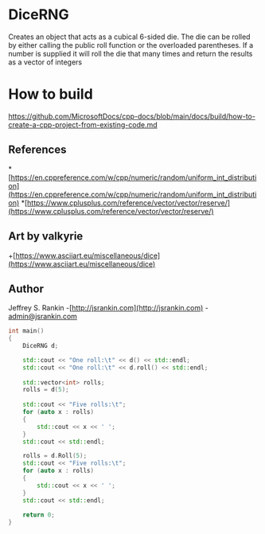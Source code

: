 # DiceRNG
Creates an object that acts as a cubical 6-sided die. The die can be rolled by either calling the public roll function or the overloaded parentheses. If a number is supplied it will roll the die that many times and return the results as a vector of integers

# How to build
https://github.com/MicrosoftDocs/cpp-docs/blob/main/docs/build/how-to-create-a-cpp-project-from-existing-code.md

## References
*[https://en.cppreference.com/w/cpp/numeric/random/uniform_int_distribution](https://en.cppreference.com/w/cpp/numeric/random/uniform_int_distribution)
*[https://www.cplusplus.com/reference/vector/vector/reserve/](https://www.cplusplus.com/reference/vector/vector/reserve/)

## Art by valkyrie
+[https://www.asciiart.eu/miscellaneous/dice](https://www.asciiart.eu/miscellaneous/dice)

## Author
Jeffrey S. Rankin
-[http://jsrankin.com](http://jsrankin.com)
-[admin@jsrankin.com](admin@jsrankin.com)

```cpp
int main()
{
    DiceRNG d;

    std::cout << "One roll:\t" << d() << std::endl;
    std::cout << "One roll:\t" << d.roll() << std::endl;
    
    std::vector<int> rolls;
    rolls = d(5);
    
    std::cout << "Five rolls:\t";
    for (auto x : rolls)
    {
        std::cout << x << ' ';
    }
    std::cout << std::endl;

    rolls = d.Roll(5);
    std::cout << "Five rolls:\t";
    for (auto x : rolls)
    {
        std::cout << x << ' ';
    }
    std::cout << std::endl;
    
    return 0;
}
```
